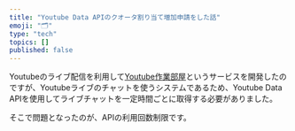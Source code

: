 ```yaml
---
title: "Youtube Data APIのクオータ割り当て増加申請をした話"
emoji: "🗂"
type: "tech"
topics: []
published: false
---
```


Youtubeのライブ配信を利用して[Youtube作業部屋](https://www.youtube.com/channel/UCXuD2XmPTdpVy7zmwbFVZWg)というサービスを開発したのですが、Youtubeライブのチャットを使うシステムであるため、Youtube Data APIを使用してライブチャットを一定時間ごとに取得する必要がありました。

そこで問題となったのが、APIの利用回数制限です。


